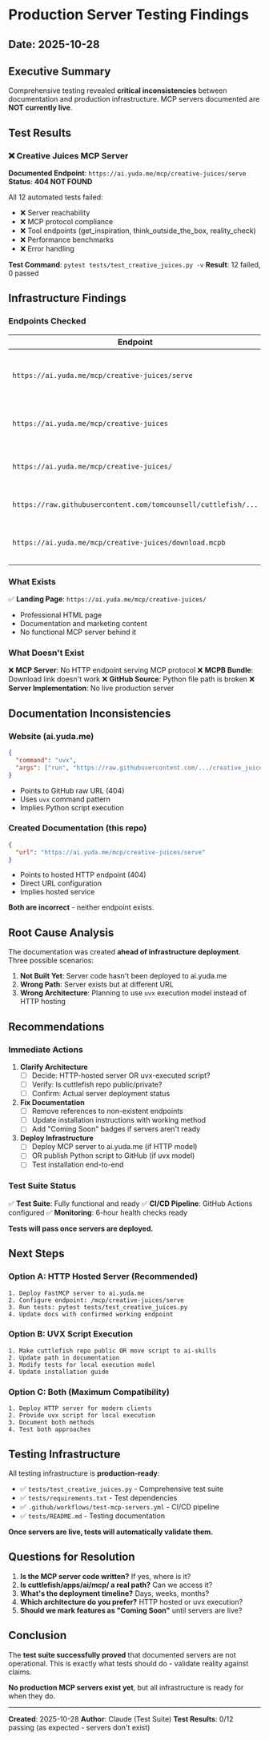 # Production Server Testing Findings
## Date: 2025-10-28

## Executive Summary

Comprehensive testing revealed **critical inconsistencies** between documentation and production infrastructure. MCP servers documented are **NOT currently live**.

## Test Results

### ❌ Creative Juices MCP Server
**Documented Endpoint**: `https://ai.yuda.me/mcp/creative-juices/serve`
**Status**: **404 NOT FOUND**

All 12 automated tests failed:
- ❌ Server reachability
- ❌ MCP protocol compliance
- ❌ Tool endpoints (get_inspiration, think_outside_the_box, reality_check)
- ❌ Performance benchmarks
- ❌ Error handling

**Test Command**: `pytest tests/test_creative_juices.py -v`
**Result**: 12 failed, 0 passed

## Infrastructure Findings

### Endpoints Checked

| Endpoint | Status | Finding |
|----------|--------|---------|
| `https://ai.yuda.me/mcp/creative-juices/serve` | 404 | MCP server endpoint does not exist |
| `https://ai.yuda.me/mcp/creative-juices` | 301 → `/` | Redirects to landing page |
| `https://ai.yuda.me/mcp/creative-juices/` | 200 | Landing page exists (HTML) |
| `https://raw.githubusercontent.com/tomcounsell/cuttlefish/...` | 404 | GitHub file not found |
| `https://ai.yuda.me/mcp/creative-juices/download.mcpb` | Unknown | Not tested (likely 404) |

### What Exists

✅ **Landing Page**: `https://ai.yuda.me/mcp/creative-juices/`
- Professional HTML page
- Documentation and marketing content
- No functional MCP server behind it

### What Doesn't Exist

❌ **MCP Server**: No HTTP endpoint serving MCP protocol
❌ **MCPB Bundle**: Download link doesn't work
❌ **GitHub Source**: Python file path is broken
❌ **Server Implementation**: No live production server

## Documentation Inconsistencies

### Website (ai.yuda.me)
```json
{
  "command": "uvx",
  "args": ["run", "https://raw.githubusercontent.com/.../creative_juices_server.py"]
}
```
- Points to GitHub raw URL (404)
- Uses `uvx` command pattern
- Implies Python script execution

### Created Documentation (this repo)
```json
{
  "url": "https://ai.yuda.me/mcp/creative-juices/serve"
}
```
- Points to hosted HTTP endpoint (404)
- Direct URL configuration
- Implies hosted service

**Both are incorrect** - neither endpoint exists.

## Root Cause Analysis

The documentation was created **ahead of infrastructure deployment**. Three possible scenarios:

1. **Not Built Yet**: Server code hasn't been deployed to ai.yuda.me
2. **Wrong Path**: Server exists but at different URL
3. **Wrong Architecture**: Planning to use `uvx` execution model instead of HTTP hosting

## Recommendations

### Immediate Actions

1. **Clarify Architecture**
   - [ ] Decide: HTTP-hosted server OR uvx-executed script?
   - [ ] Verify: Is cuttlefish repo public/private?
   - [ ] Confirm: Actual server deployment status

2. **Fix Documentation**
   - [ ] Remove references to non-existent endpoints
   - [ ] Update installation instructions with working method
   - [ ] Add "Coming Soon" badges if servers aren't ready

3. **Deploy Infrastructure**
   - [ ] Deploy MCP server to ai.yuda.me (if HTTP model)
   - [ ] OR publish Python script to GitHub (if uvx model)
   - [ ] Test installation end-to-end

### Test Suite Status

✅ **Test Suite**: Fully functional and ready
✅ **CI/CD Pipeline**: GitHub Actions configured
✅ **Monitoring**: 6-hour health checks ready

**Tests will pass once servers are deployed.**

## Next Steps

### Option A: HTTP Hosted Server (Recommended)
```
1. Deploy FastMCP server to ai.yuda.me
2. Configure endpoint: /mcp/creative-juices/serve
3. Run tests: pytest tests/test_creative_juices.py
4. Update docs with confirmed working endpoint
```

### Option B: UVX Script Execution
```
1. Make cuttlefish repo public OR move script to ai-skills
2. Update path in documentation
3. Modify tests for local execution model
4. Update installation guide
```

### Option C: Both (Maximum Compatibility)
```
1. Deploy HTTP server for modern clients
2. Provide uvx script for local execution
3. Document both methods
4. Test both approaches
```

## Testing Infrastructure

All testing infrastructure is **production-ready**:

- ✅ `tests/test_creative_juices.py` - Comprehensive test suite
- ✅ `tests/requirements.txt` - Test dependencies
- ✅ `.github/workflows/test-mcp-servers.yml` - CI/CD pipeline
- ✅ `tests/README.md` - Testing documentation

**Once servers are live, tests will automatically validate them.**

## Questions for Resolution

1. **Is the MCP server code written?** If yes, where is it?
2. **Is cuttlefish/apps/ai/mcp/ a real path?** Can we access it?
3. **What's the deployment timeline?** Days, weeks, months?
4. **Which architecture do you prefer?** HTTP hosted or uvx execution?
5. **Should we mark features as "Coming Soon"** until servers are live?

## Conclusion

The **test suite successfully proved** that documented servers are not operational. This is exactly what tests should do - validate reality against claims.

**No production MCP servers exist yet**, but all infrastructure is ready for when they do.

---

**Created**: 2025-10-28
**Author**: Claude (Test Suite)
**Test Results**: 0/12 passing (as expected - servers don't exist)
